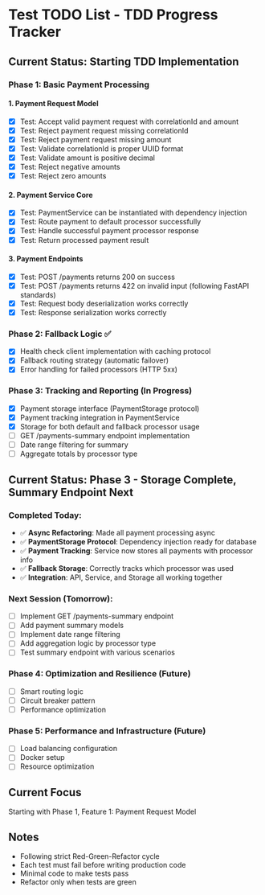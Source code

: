 # Test TODO List - TDD Progress Tracker

## Current Status: Starting TDD Implementation

### Phase 1: Basic Payment Processing

#### 1. Payment Request Model
- [x] Test: Accept valid payment request with correlationId and amount
- [x] Test: Reject payment request missing correlationId
- [x] Test: Reject payment request missing amount
- [x] Test: Validate correlationId is proper UUID format
- [x] Test: Validate amount is positive decimal
- [x] Test: Reject negative amounts
- [x] Test: Reject zero amounts

#### 2. Payment Service Core
- [x] Test: PaymentService can be instantiated with dependency injection
- [x] Test: Route payment to default processor successfully
- [x] Test: Handle successful payment processor response
- [x] Test: Return processed payment result

#### 3. Payment Endpoints
- [x] Test: POST /payments returns 200 on success
- [x] Test: POST /payments returns 422 on invalid input (following FastAPI standards)
- [x] Test: Request body deserialization works correctly
- [x] Test: Response serialization works correctly

### Phase 2: Fallback Logic ✅
- [x] Health check client implementation with caching protocol
- [x] Fallback routing strategy (automatic failover)
- [x] Error handling for failed processors (HTTP 5xx)

### Phase 3: Tracking and Reporting (In Progress)
- [x] Payment storage interface (PaymentStorage protocol)
- [x] Payment tracking integration in PaymentService
- [x] Storage for both default and fallback processor usage
- [ ] GET /payments-summary endpoint implementation
- [ ] Date range filtering for summary
- [ ] Aggregate totals by processor type

## Current Status: Phase 3 - Storage Complete, Summary Endpoint Next

### Completed Today:
- ✅ **Async Refactoring**: Made all payment processing async
- ✅ **PaymentStorage Protocol**: Dependency injection ready for database
- ✅ **Payment Tracking**: Service now stores all payments with processor info
- ✅ **Fallback Storage**: Correctly tracks which processor was used
- ✅ **Integration**: API, Service, and Storage all working together

### Next Session (Tomorrow):
- [ ] Implement GET /payments-summary endpoint
- [ ] Add payment summary models
- [ ] Implement date range filtering
- [ ] Add aggregation logic by processor type
- [ ] Test summary endpoint with various scenarios

### Phase 4: Optimization and Resilience (Future)
- [ ] Smart routing logic
- [ ] Circuit breaker pattern
- [ ] Performance optimization

### Phase 5: Performance and Infrastructure (Future)
- [ ] Load balancing configuration
- [ ] Docker setup
- [ ] Resource optimization

## Current Focus
Starting with Phase 1, Feature 1: Payment Request Model

## Notes
- Following strict Red-Green-Refactor cycle
- Each test must fail before writing production code
- Minimal code to make tests pass
- Refactor only when tests are green